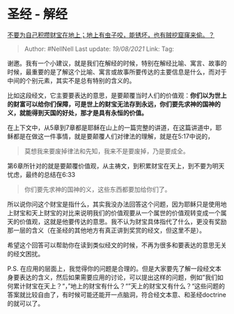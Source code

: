 # 圣经 - 解经
[不要为自己积攒财宝在地上；地上有虫子咬，能锈坏，也有贼挖窟窿来偷。？](https://www.zhihu.com/question/269580870/answer/349905120)

> Author: #NellNell
> Last update: *19/08/2021*
> Link:
> Tag:

谢邀。我有一个小建议，就是我们在解经的时候，特别在解经比喻、寓言、故事的时候，最重要的是了解这个比喻、寓言或故事所要传达的主要信息是什么，而对于中间的个别元素，其实不是总有特别的含义的。

比如这段经文，它主要要表达的意思，是要颠覆当时人们的价值观：**你们以为世上的财富可以给你们保障，可是世上的财宝无法存到永远，你们要先求神的国神的义，就能得到天国的好处，那才是具有永恒的价值。**

在上下文中，从5章到7章都是耶稣在山上的一篇完整的讲道，在这篇讲道中，耶稣都是在做这一件事情，就是要颠覆人们对律法的理解，就是在5:17中说的，

> 莫想我来要废掉律法和先知，我来不是要废掉，乃是要成全。

第6章所针对的就是要颠覆价值观，从主祷文，到积累财宝在天上，到不要为明天忧虑，最终的总结在6:33

> 你们要先求神的国神的义，这些东西都要加给你们了。

所以说你问这个财宝是指什么，其实我没办法回答这个问题，因为耶稣只是使用地上财宝和天上财宝的对比来说明我们的价值观要从一个属世的价值观转变成一个属天的价值观，这就是他要传达的意思。我不认为财宝具体指代了什么，更没有奖励那一层的含义（在圣经的其他地方有真正讲到奖赏的经文，但这里不是）。

希望这个回答可以帮助你在读到类似经文的时候，不再为很多和要表达的意思无关的经文困扰。

P.S. 在应用的层面上，我觉得你的问题是合理的。但是大家要先了解一段经文本身要表达的含义，然后如果需要应用的讨论，可以提出这样的问题，例如”我们如何累计财宝在天上？“，”地上的财宝有什么？“”天上的财宝又有什么？“这些问题的答案就比较自由了，有时候可能还能开一点脑洞，符合经文本意、和圣经doctrine的就可以了。
